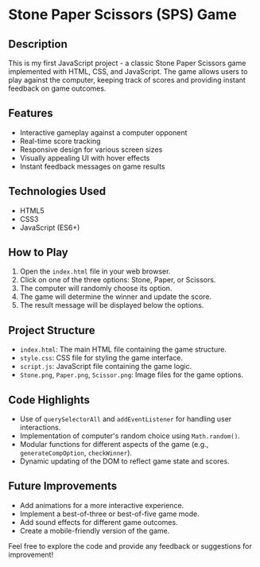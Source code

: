 # Stone Paper Scissors (SPS) Game

## Description

This is my first JavaScript project - a classic Stone Paper Scissors game implemented with HTML, CSS, and JavaScript. The game allows users to play against the computer, keeping track of scores and providing instant feedback on game outcomes.

## Features

- Interactive gameplay against a computer opponent
- Real-time score tracking
- Responsive design for various screen sizes
- Visually appealing UI with hover effects
- Instant feedback messages on game results

## Technologies Used

- HTML5
- CSS3
- JavaScript (ES6+)

## How to Play

1. Open the `index.html` file in your web browser.
2. Click on one of the three options: Stone, Paper, or Scissors.
3. The computer will randomly choose its option.
4. The game will determine the winner and update the score.
5. The result message will be displayed below the options.

## Project Structure

- `index.html`: The main HTML file containing the game structure.
- `style.css`: CSS file for styling the game interface.
- `script.js`: JavaScript file containing the game logic.
- `Stone.png`, `Paper.png`, `Scissor.png`: Image files for the game options.

## Code Highlights

- Use of `querySelectorAll` and `addEventListener` for handling user interactions.
- Implementation of computer's random choice using `Math.random()`.
- Modular functions for different aspects of the game (e.g., `generateCompOption`, `checkWinner`).
- Dynamic updating of the DOM to reflect game state and scores.

## Future Improvements

- Add animations for a more interactive experience.
- Implement a best-of-three or best-of-five game mode.
- Add sound effects for different game outcomes.
- Create a mobile-friendly version of the game.


Feel free to explore the code and provide any feedback or suggestions for improvement!
